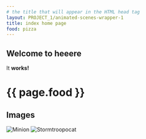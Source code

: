 ```yaml
---
# the title that will appear in the HTML head tag
layout: PROJECT_1/animated-scenes-wrapper-1
title: index home page
food: pizza
---
```


## Welcome to heeere

<div class="bacon" markdown="1">
  
It **works!**
  
</div>

<h1>{{ page.food }}</h1>

## Images

![Minion](https://phillycheese007.github.io/webdesign-portfolio/assets/images/SVG/landscape-5.svg)
![Stormtroopocat](https://octodex.github.com/images/stormtroopocat.jpg "The Stormtroopocat")



